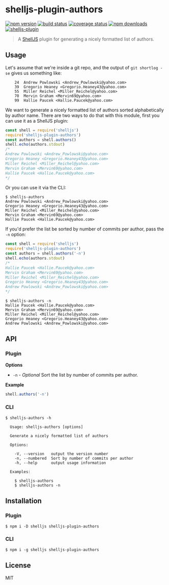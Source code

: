 # shelljs-plugin-authors

[![npm version](https://img.shields.io/npm/v/shelljs-plugin-authors.svg?style=flat-square)](https://www.npmjs.com/package/shelljs-plugin-authors)
[![build status](https://img.shields.io/travis/tanem/shelljs-plugin-authors/master.svg?style=flat-square)](https://travis-ci.org/tanem/shelljs-plugin-authors)
[![coverage status](https://img.shields.io/codecov/c/github/tanem/shelljs-plugin-authors.svg?style=flat-square)](https://codecov.io/gh/tanem/shelljs-plugin-authors)
[![npm downloads](https://img.shields.io/npm/dm/shelljs-plugin-authors.svg?style=flat-square)](https://www.npmjs.com/package/shelljs-plugin-authors)
[![shelljs-plugin](https://img.shields.io/badge/shelljs-plugin-brightgreen.svg?style=flat-square)](https://github.com/shelljs/shelljs/wiki/Using-ShellJS-Plugins)

> A [ShellJS](https://github.com/shelljs/shelljs) plugin for generating a nicely formatted list of authors.

## Usage

Let's assume that we're inside a git repo, and the output of `git shortlog -se` gives us something like:

```
    24  Andrew Powlowski <Andrew_Powlowski@yahoo.com>
    39  Gregorio Heaney <Gregorio.Heaney43@yahoo.com>
    55  Miller Reichel <Miller_Reichel@yahoo.com>
    70  Mervin Graham <Mervin69@yahoo.com>
    99  Hallie Paucek <Hallie.Paucek@yahoo.com>
```

We want to generate a nicely formatted list of authors sorted alphabetically by author name. There are two ways to do that with this module, first you can use it as a ShellJS plugin:

```js
const shell = require('shelljs')
require('shelljs-plugin-authors')
const authors = shell.authors()
shell.echo(authors.stdout)
/*
Andrew Powlowski <Andrew_Powlowski@yahoo.com>
Gregorio Heaney <Gregorio.Heaney43@yahoo.com>
Miller Reichel <Miller_Reichel@yahoo.com>
Mervin Graham <Mervin69@yahoo.com>
Hallie Paucek <Hallie.Paucek@yahoo.com>
*/
```

Or you can use it via the CLI:

```
$ shelljs-authors
Andrew Powlowski <Andrew_Powlowski@yahoo.com>
Gregorio Heaney <Gregorio.Heaney43@yahoo.com>
Miller Reichel <Miller_Reichel@yahoo.com>
Mervin Graham <Mervin69@yahoo.com>
Hallie Paucek <Hallie.Paucek@yahoo.com>
```

If you'd prefer the list be sorted by number of commits per author, pass the `-n` option:

```js
const shell = require('shelljs')
require('shelljs-plugin-authors')
const authors = shell.authors('-n')
shell.echo(authors.stdout)
/*
Hallie Paucek <Hallie.Paucek@yahoo.com>
Mervin Graham <Mervin69@yahoo.com>
Miller Reichel <Miller_Reichel@yahoo.com>
Gregorio Heaney <Gregorio.Heaney43@yahoo.com>
Andrew Powlowski <Andrew_Powlowski@yahoo.com>
*/
```

```
$ shelljs-authors -n
Hallie Paucek <Hallie.Paucek@yahoo.com>
Mervin Graham <Mervin69@yahoo.com>
Miller Reichel <Miller_Reichel@yahoo.com>
Gregorio Heaney <Gregorio.Heaney43@yahoo.com>
Andrew Powlowski <Andrew_Powlowski@yahoo.com>
```

## API

### Plugin

**Options**

- `-n` - _Optional_ Sort the list by number of commits per author.

**Example**

```js
shell.authors('-n')
```

### CLI

```
$ shelljs-authors -h

  Usage: shelljs-authors [options]

  Generate a nicely formatted list of authors

  Options:

    -V, --version   output the version number
    -n, --numbered  Sort by number of commits per author
    -h, --help      output usage information

  Examples:

    $ shelljs-authors
    $ shelljs-authors -n
```

## Installation

### Plugin

```
$ npm i -D shelljs shelljs-plugin-authors
```

### CLI

```
$ npm i -g shelljs shelljs-plugin-authors
```

## License

MIT
